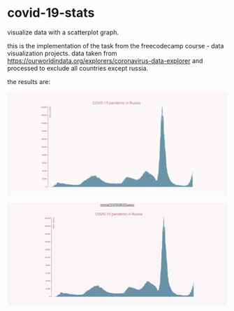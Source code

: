# covid-19-stats
visualize data with a scatterplot graph.

this is the implementation of the task from the freecodecamp course - data visualization projects. data taken from https://ourworldindata.org/explorers/coronavirus-data-explorer and processed to exclude all countries except russia.

the results are:

<img src='https://github.com/ajdivotf/covid-19-stats/blob/main/files/full_page.PNG' width='600'/>


![](https://github.com/ajdivotf/covid-19-stats/blob/main/files/result.gif)
